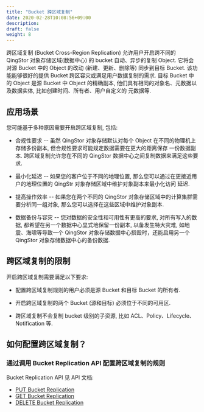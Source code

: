 ```yaml
---
title: "Bucket 跨区域复制"
date: 2020-02-28T10:08:56+09:00
description:
draft: false
weight: 8
---
```


跨区域复制 (Bucket Cross-Region Replication) 允许用户开启跨不同的 QingStor 对象存储区域(数据中心) 的 bucket 自动、异步的复制 Object.
它将会对源 Bucket 中的 Object 的改动 (新建、更新、删除等) 同步到目标 Bucket. 该功能能够很好的提供 Bucket 跨区容灾或满足用户数据复制的需求.
目标 Bucket 中的 Object 是源 Bucket 中 Object 的精确副本, 他们具有相同的对象名、元数据以及数据实体, 比如创建时间、所有者、用户自定义的
元数据等.

## 应用场景

您可能基于多种原因需要开启跨区域复制, 包括:

* 合规性要求 -- 虽然 QingStor 对象存储默认对每个 Object 在不同的物理机上存储多份副本, 但合规性要求可能规定数据需要在更大的距离保存
一份数据副本. 跨区域复制允许您在不同的 QingStor 数据中心之间复制数据来满足这些要求.

* 最小化延迟 -- 如果您的客户位于不同的地理位置, 那么您可以通过在更接近用户的地理位置的 QingStr 对象存储区域中维护对象副本来最小化访问
延迟.

* 提高操作效率 -- 如果您在两个不同的 QingStor 对象存储区域中的计算集群需要分析同一组对象, 那么您可以选择在这些区域中维护对象副本.

* 数据备份与容灾 -- 您对数据的安全性和可用性有更高的要求, 对所有写入的数据, 都希望在另一个数据中心显式地保留一份副本, 以备发生特大灾难,
如地震、海啸等导致一个 QingStor 对象存储数据中心损毁时，还能启用另一个 QingStor 对象存储数据中心的备份数据.


## 跨区域复制的限制

开启跨区域复制需要满足以下要求:

* 配置跨区域复制规则的用户必须是源 Bucket 和目标 Bucket 的所有者.

* 开启跨区域复制的两个 Bucket (源和目标) 必须位于不同的可用区.

* 跨区域复制不会复制 bucket 级别的子资源, 比如 ACL、Policy、Lifecycle、Notification 等.


## 如何配置跨区域复制？

### 通过调用 Bucket Replication API 配置跨区域复制的规则

Bucket Replication API 见 API 文档:

- [PUT Bucket Replication](/storage/object-storage/api/bucket/repliation/put_replication)
- [GET Bucket Replication](/storage/object-storage/api/bucket/repliation/get_replication)
- [DELETE Bucket Replication](/storage/object-storage/api/bucket/repliation/delete_replication)


